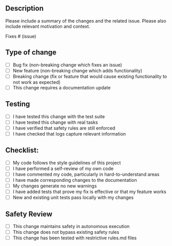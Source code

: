 ## Description
Please include a summary of the changes and the related issue. Please also include relevant motivation and context.

Fixes # (issue)

## Type of change
- [ ] Bug fix (non-breaking change which fixes an issue)
- [ ] New feature (non-breaking change which adds functionality)
- [ ] Breaking change (fix or feature that would cause existing functionality to not work as expected)
- [ ] This change requires a documentation update

## Testing
- [ ] I have tested this change with the test suite
- [ ] I have tested this change with real tasks
- [ ] I have verified that safety rules are still enforced
- [ ] I have checked that logs capture relevant information

## Checklist:
- [ ] My code follows the style guidelines of this project
- [ ] I have performed a self-review of my own code
- [ ] I have commented my code, particularly in hard-to-understand areas
- [ ] I have made corresponding changes to the documentation
- [ ] My changes generate no new warnings
- [ ] I have added tests that prove my fix is effective or that my feature works
- [ ] New and existing unit tests pass locally with my changes

## Safety Review
- [ ] This change maintains safety in autonomous execution
- [ ] This change does not bypass existing safety rules
- [ ] This change has been tested with restrictive rules.md files